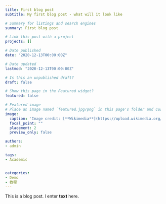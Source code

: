 ```yaml
---
title: First blog post
subtitle: My first blog post - what will it look like

# Summary for listings and search engines
summary: First blog post

# Link this post with a project
projects: []

# Date published
date: "2020-12-13T00:00:00Z"

# Date updated
lastmod: "2020-12-13T00:00:00Z"

# Is this an unpublished draft?
draft: false

# Show this page in the Featured widget?
featured: false

# Featured image
# Place an image named `featured.jpg/png` in this page's folder and customize its options here.
image:
  caption: 'Image credit: [**Wikimedia**](https://upload.wikimedia.org/wikipedia/commons/thumb/6/68/A_jumping_spider_in_Ukraine.jpg/1280px-A_jumping_spider_in_Ukraine.jpg)'
  focal_point: ""
  placement: 2
  preview_only: false

authors:
- admin

tags:
- Academic


categories:
- Demo
- 教程
---
```


This is a blog post. I enter **text** here.


